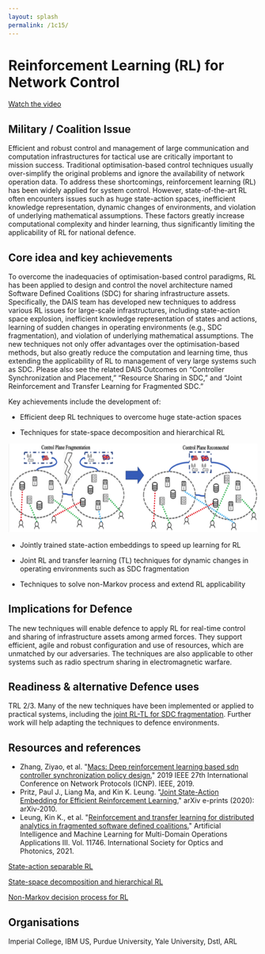 ```yaml
---
layout: splash
permalink: /1c15/
---
```


# Reinforcement Learning (RL) for Network Control

[Watch the video](https://ibm.box.com/v/Showcase-1c15-video) 

## Military / Coalition Issue
Efficient and robust control and management of large communication and computation infrastructures for tactical use are critically important to mission success. Traditional optimisation-based control techniques usually over-simplify the original problems and ignore the availability of network operation data. To address these shortcomings, reinforcement learning (RL) has been widely applied for system control.  However, state-of-the-art RL often encounters issues such as huge state-action spaces, inefficient knowledge representation, dynamic changes of environments, and violation of underlying mathematical assumptions. These factors greatly increase computational complexity and hinder learning, thus significantly limiting the applicability of RL for national defence.

## Core idea and key achievements
To overcome the inadequacies of optimisation-based control paradigms, RL has been applied to design and control the novel architecture named Software Defined Coalitions (SDC) for sharing infrastructure assets. Specifically, the DAIS team has developed new techniques to address various RL issues for large-scale infrastructures, including state-action space explosion, inefficient knowledge representation of states and actions, learning of sudden changes in operating environments (e.g., SDC fragmentation), and violation of underlying mathematical assumptions.  The new techniques not only offer advantages over the optimisation-based methods, but also greatly reduce the computation and learning time, thus extending the applicability of RL to management of very large systems such as SDC.  Please also see the related DAIS Outcomes on “Controller Synchronization and Placement,” “Resource Sharing in SDC,” and “Joint Reinforcement and Transfer Learning for Fragmented SDC.”

Key achievements include the development of: 

*	Efficient deep RL techniques to overcome huge state-action spaces

*	Techniques for state-space decomposition and hierarchical RL 

![image info](/dais/achievements/images/1c15-fig1.png)

*	Jointly trained state-action embeddings to speed up learning for RL 

*	Joint RL and transfer learning (TL) techniques for dynamic changes in operating environments such as SDC fragmentation

*	Techniques to solve non-Markov process and extend RL applicability



## Implications for Defence
The new techniques will enable defence to apply RL for real-time control and sharing of infrastructure assets among armed forces. They support efficient, agile and robust configuration and use of resources, which are unmatched by our adversaries. The techniques are also applicable to other systems such as radio spectrum sharing in electromagnetic warfare.

## Readiness & alternative Defence uses
TRL 2/3. Many of the new techniques have been implemented or applied to practical systems, including the [joint RL-TL for SDC fragmentation](/doc-6087/). Further work will help adapting the techniques to defence environments.
<!-- ![image info](/dais/achievements/images/1a02_figure1.jpg) -->

## Resources and references  
* Zhang, Ziyao, et al. "[Macs: Deep reinforcement learning based sdn controller synchronization policy design.](/doc-4688/)" 2019 IEEE 27th International Conference on Network Protocols (ICNP). IEEE, 2019.
* Pritz, Paul J., Liang Ma, and Kin K. Leung. "[Joint State-Action Embedding for Efficient Reinforcement Learning.](/doc-6085/)" arXiv e-prints (2020): arXiv-2010.
* Leung, Kin K., et al. "[Reinforcement and transfer learning for distributed analytics in fragmented software defined coalitions.](/doc-6087/)" Artificial Intelligence and Machine Learning for Multi-Domain Operations Applications III. Vol. 11746. International Society for Optics and Photonics, 2021.

[State-action separable RL ](https://dais-ita.org/node/5425)

[State-space decomposition and hierarchical RL ](https://dais-ita.org/node/5392)

[Non-Markov decision process for RL](https://dais-ita.org/node/5878)

## Organisations
Imperial College, IBM US, Purdue University, Yale University, Dstl, ARL
